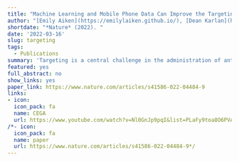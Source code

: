 ```yaml
---
title: "Machine Learning and Mobile Phone Data Can Improve the Targeting of Humanitarian Assistance"
author: "[Emily Aiken](https://emilylaiken.github.io/), [Dean Karlan](http://deankarlan.com/), [Chris Udry](https://sites.northwestern.edu/christopherudry/) and [Joshua Blumenstock](https://www.jblumenstock.com/)."
shortdate: "*Nature* (2022). "
date: '2022-03-16'
slug: targeting
tags:
  - Publications
summary: 'Targeting is a central challenge in the administration of anti-poverty programs: given available data, how does one rapidly identify the individuals and families with the greatest need? Here we show that non-traditional “big” data from satellites and mobile phone networks can improve the targeting of anti-poverty programs. Our analysis compares outcomes – including exclusion errors, total social welfare, and measures of fairness – under different targeting regimes. Relative to other feasible targeting options, the machine learning approach reduces errors of exclusion by 4-21%. These results highlight the potential for new data sources to contribute to humanitarian response efforts, particularly in crisis settings when traditional data are missing or out of date.'
featured: yes
full_abstract: no
show_links: yes
paper_link: https://www.nature.com/articles/s41586-022-04484-9
links:
- icon:
  icon_pack: fa
  name: CEGA
  url: https://www.youtube.com/watch?v=Nl0GnJp9pqI&list=PLaFy9toa8O6PVA1kDfvgTRrIyoSYvZQjV&index=3
/*- icon: 
  icon_pack: fa
  name: paper
  url: https://www.nature.com/articles/s41586-022-04484-9*/
---
```


